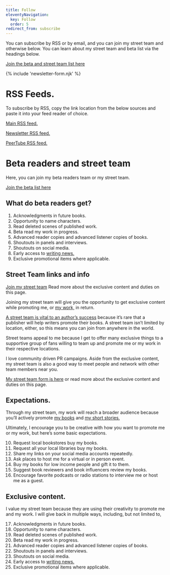 ```yaml
---
title: Follow
eleventyNavigation:
  key: Follow
  order: 5
redirect_from: subscribe
---
```


You can subscribe by RSS or by email, and you can join my street team and otherwise below. You can learn about my street team and beta list via the headings below.

[Join the beta and street team list here](https://buttondown.com/weirdwriter?tag=beta&tag=free&tag=street)

{% include 'newsletter-form.njk' %}

# RSS Feeds.

To subscribe by RSS, copy the link location from the below sources and paste it into your feed reader of choice.

[Main RSS feed.](/feed.xml)

[Newsletter RSS feed.](https://buttondown.com/weirdwriter/rss)

[PeerTube RSS feed.](https://spectra.video/feeds/videos.xml?videoChannelId=4444)

# Beta readers and street team

Here, you can join my beta readers team or my street team.

[Join the beta list here](https://buttondown.com/weirdwriter?tag=beta&tag=free&tag=street)

## What do beta readers get?

1. Acknowledgments in future books.
2. Opportunity to name characters.
3. Read deleted scenes of published work.
4. Beta read my work in progress.
5. Advanced reader copies and advanced listener copies of books.
6. Shoutouts in panels and interviews.
7. Shoutouts on social media.
8. Early access to [writing news.](/posts/tags/writings)
9. Exclusive promotional items where applicable.

## Street Team links and info

[Join my street team](https://buttondown.com/weirdwriter?tag=beta&tag=free&tag=street) Read more about the exclusive content and duties on this page.

Joining my street team will give you the opportunity to get exclusive content while promoting me, or [my work,](/writings) in return.

[A street team is vital to an author’s success](https://en.wikipedia.org/wiki/Street_team) because it’s rare that a publisher will help writers promote their books. A street team isn’t limited by location, either, so this means you can join from anywhere in the world.

Street teams appeal to me because I get to offer many exclusive things to a supportive group of fans willing to team up and promote me or my work in their respective locations.

I love community driven PR campaigns. Aside from the exclusive content, my street team is also a good way to meet people and network with other team members near you.

[My street team form is here](https://buttondown.com/weirdwriter?tag=beta&tag=free&tag=street) or read more about the exclusive content and duties on this page.

## Expectations.

Through my street team, my work will reach a broader audience because you’ll actively promote [my books](/books) and [my short stories.](/shorts)

Ultimately, I encourage you to be creative with how you want to promote me or my work, but here’s some basic expectations.

10. Request local bookstores buy my books.
11. Request all your local libraries buy my books.
12. Share my links on your social media accounts repeatedly.
13. Ask places to host me for a virtual or in person event.
14. Buy my books for low income people and gift it to them.
15. Suggest book reviewers and book influencers review my books.
16. Encourage favorite podcasts or radio stations to interview me or host me as a guest.

## Exclusive content.

I value my street team because they are using their creativity to promote me and my work. I will give back in multiple ways, including, but not limited to,

17. Acknowledgments in future books.
18. Opportunity to name characters.
19. Read deleted scenes of published work.
20. Beta read my work in progress.
21. Advanced reader copies and advanced listener copies of books.
22. Shoutouts in panels and interviews.
23. Shoutouts on social media.
24. Early access to [writing news.](/posts/tags/writings)
25. Exclusive promotional items where applicable.
